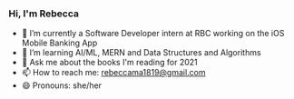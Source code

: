 ### Hi, I'm Rebecca

- 🔭 I’m currently a Software Developer intern at RBC working on the iOS Mobile Banking App
- 🌱 I’m learning AI/ML, MERN and Data Structures and Algorithms
- 💬 Ask me about the books I'm reading for 2021
- 📫 How to reach me: rebeccama1819@gmail.com
- 😄 Pronouns: she/her

